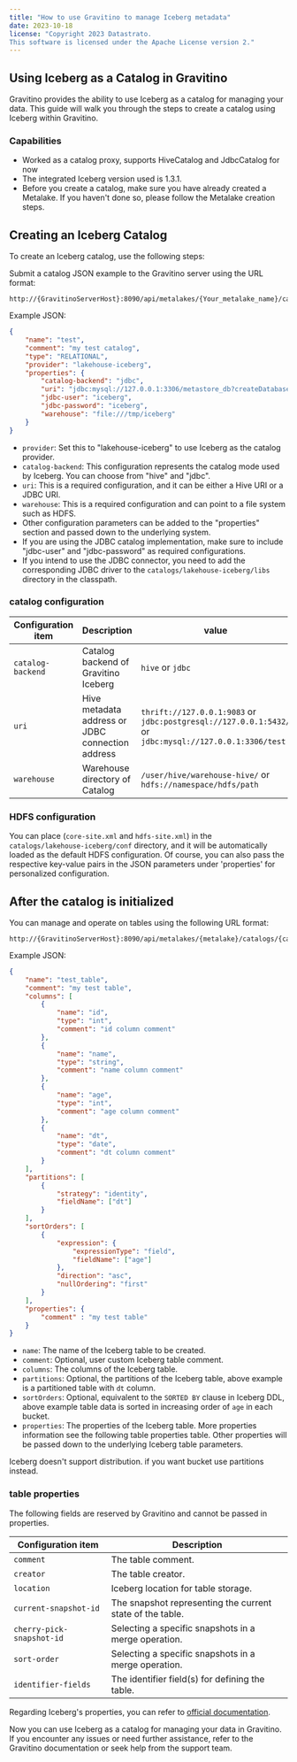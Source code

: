 ```yaml
---
title: "How to use Gravitino to manage Iceberg metadata"
date: 2023-10-18
license: "Copyright 2023 Datastrato.
This software is licensed under the Apache License version 2."
---
```


## Using Iceberg as a Catalog in Gravitino

Gravitino provides the ability to use Iceberg as a catalog for managing your data. This guide will walk you through the steps to create a catalog using Iceberg within Gravitino.

### Capabilities

* Worked as a catalog proxy, supports HiveCatalog and JdbcCatalog for now
* The integrated Iceberg version used is 1.3.1.
* Before you create a catalog, make sure you have already created a Metalake. If you haven't done so, please follow the Metalake creation steps.

## Creating an Iceberg Catalog

To create an Iceberg catalog, use the following steps:

Submit a catalog JSON example to the Gravitino server using the URL format:

```shell
http://{GravitinoServerHost}:8090/api/metalakes/{Your_metalake_name}/catalogs
```

   Example JSON:

   ```json
   {
       "name": "test",
       "comment": "my test catalog",
       "type": "RELATIONAL",
       "provider": "lakehouse-iceberg",
       "properties": {
           "catalog-backend": "jdbc",
           "uri": "jdbc:mysql://127.0.0.1:3306/metastore_db?createDatabaseIfNotExist=true",
           "jdbc-user": "iceberg",
           "jdbc-password": "iceberg",
           "warehouse": "file:///tmp/iceberg"
       }
   }
   ```

* `provider`: Set this to "lakehouse-iceberg" to use Iceberg as the catalog provider.
* `catalog-backend`: This configuration represents the catalog mode used by Iceberg. You can choose from "hive" and "jdbc".
* `uri`: This is a required configuration, and it can be either a Hive URI or a JDBC URI.
* `warehouse`: This is a required configuration and can point to a file system such as HDFS.
* Other configuration parameters can be added to the "properties" section and passed down to the underlying system.
* If you are using the JDBC catalog implementation, make sure to include "jdbc-user" and "jdbc-password" as required configurations.
* If you intend to use the JDBC connector, you need to add the corresponding JDBC driver to the `catalogs/lakehouse-iceberg/libs` directory in the classpath.

### catalog configuration

| Configuration item                | Description                                      | value                                                                                                |
|-----------------------------------|--------------------------------------------------|------------------------------------------------------------------------------------------------------|
| `catalog-backend` | Catalog backend of Gravitino Iceberg             | `hive` or `jdbc`                                                                                     |
| `uri` | Hive metadata address or JDBC connection address | `thrift://127.0.0.1:9083` or `jdbc:postgresql://127.0.0.1:5432/` or `jdbc:mysql://127.0.0.1:3306/test`        |
| `warehouse` | Warehouse directory of Catalog                   | `/user/hive/warehouse-hive/`  or `hdfs://namespace/hdfs/path`                                        |

### HDFS configuration

You can place (`core-site.xml` and `hdfs-site.xml`) in the `catalogs/lakehouse-iceberg/conf` directory, and it will be automatically loaded as the default HDFS configuration. Of course, you can also pass the respective key-value pairs in the JSON parameters under 'properties' for personalized configuration.

## After the catalog is initialized

You can manage and operate on tables using the following URL format:

   ```shell
   http://{GravitinoServerHost}:8090/api/metalakes/{metalake}/catalogs/{catalog}/schemas/{schema}/tables
   ```

Example JSON:

```json
{
    "name": "test_table",
    "comment": "my test table",
    "columns": [
        {
            "name": "id",
            "type": "int",
            "comment": "id column comment"
        },
        {
            "name": "name",
            "type": "string",
            "comment": "name column comment"
        },
        {
            "name": "age",
            "type": "int",
            "comment": "age column comment"
        },
        {
            "name": "dt",
            "type": "date",
            "comment": "dt column comment"
        }
    ],
    "partitions": [
        {
            "strategy": "identity",
            "fieldName": ["dt"]
        }
    ],
    "sortOrders": [
        {
            "expression": {
                "expressionType": "field",
                "fieldName": ["age"]
            },
            "direction": "asc",
            "nullOrdering": "first"
        }
    ],
    "properties": {
        "comment" : "my test table"
    }
}
```

* `name`: The name of the Iceberg table to be created.
* `comment`: Optional, user custom Iceberg table comment.
* `columns`: The columns of the Iceberg table.
* `partitions`: Optional, the partitions of the Iceberg table, above example is a partitioned table with `dt` column.
* `sortOrders`: Optional, equivalent to the `SORTED BY` clause in Iceberg DDL, above example table data is sorted in increasing order of `age` in each bucket.
* `properties`: The properties of the Iceberg table. More properties information see the following table properties table. Other properties will be passed down to the underlying Iceberg table parameters.

Iceberg doesn't support distribution. if you want bucket use partitions instead.

### table properties
The following fields are reserved by Gravitino and cannot be passed in properties.

| Configuration item                                                            | Description                                                                                                                                                                                |
|-------------------------------------------------------------------------------|--------------------------------------------------------------------------------------------------------------------------------------------------------------------------------------------|
| `comment`                                                                     | The table comment.                                                                                                                                                                         |
| `creator`                                                                     | The table creator.                                                                                                                                                                         |
| `location`                                                                    | Iceberg location for table storage.                                                                         |
| `current-snapshot-id`                                                         | The snapshot representing the current state of the table.                    |
| `cherry-pick-snapshot-id`                                                     | Selecting a specific snapshots in a merge operation. |
| `sort-order`                                                                  | Selecting a specific snapshots in a merge operation.         |
| `identifier-fields`                                                                            | The identifier field(s) for defining the table.                                                                                                                                           |

Regarding Iceberg's properties, you can refer to [official documentation](https://iceberg.apache.org/docs/1.3.1/configuration/).

Now you can use Iceberg as a catalog for managing your data in Gravitino. If you encounter any issues or need further assistance, refer to the Gravitino documentation or seek help from the support team.
